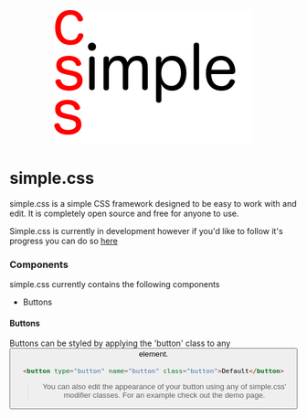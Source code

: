 <p align="center">
  <img src="logo.png">  
</p>

# simple.css
simple.css is a simple CSS framework designed to be easy to work with and edit. It is completely
open source and free for anyone to use.

Simple.css is currently in development however if you'd like to follow it's progress you can do so [here](http://cpdev.me/simple.css/)

### Components
simple.css currently contains the following components
* Buttons

#### Buttons
Buttons can be styled by applying the 'button' class to any <button> element.
```html
<button type="button" name="button" class="button">Default</button>
```

> You can also edit the appearance of your button using any of simple.css' modifier classes. For an example check out the demo page. 

